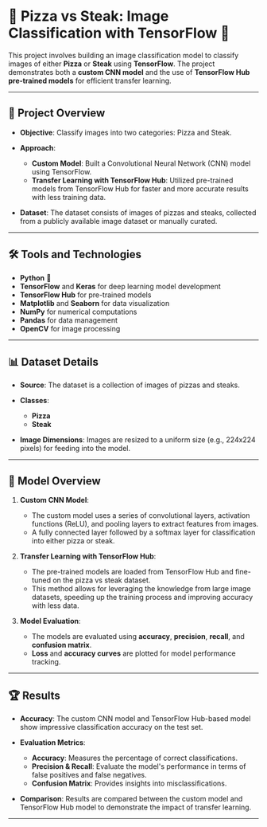 # 🍕 Pizza vs Steak: Image Classification with TensorFlow 🍖

This project involves building an image classification model to classify images of either **Pizza** or **Steak** using **TensorFlow**. The project demonstrates both a **custom CNN model** and the use of **TensorFlow Hub pre-trained models** for efficient transfer learning.

---

## 🚀 Project Overview  
- **Objective**: Classify images into two categories: Pizza and Steak.
- **Approach**:
  - **Custom Model**: Built a Convolutional Neural Network (CNN) model using TensorFlow.
  - **Transfer Learning with TensorFlow Hub**: Utilized pre-trained models from TensorFlow Hub for faster and more accurate results with less training data.
  
- **Dataset**: The dataset consists of images of pizzas and steaks, collected from a publicly available image dataset or manually curated.

---

## 🛠️ Tools and Technologies  
- **Python** 🐍  
- **TensorFlow** and **Keras** for deep learning model development  
- **TensorFlow Hub** for pre-trained models  
- **Matplotlib** and **Seaborn** for data visualization  
- **NumPy** for numerical computations  
- **Pandas** for data management  
- **OpenCV** for image processing  

---

## 📊 Dataset Details  
- **Source**: The dataset is a collection of images of pizzas and steaks.
- **Classes**:  
  - **Pizza**  
  - **Steak**

- **Image Dimensions**: Images are resized to a uniform size (e.g., 224x224 pixels) for feeding into the model.
  
---

## 🧠 Model Overview  
1. **Custom CNN Model**:  
   - The custom model uses a series of convolutional layers, activation functions (ReLU), and pooling layers to extract features from images.
   - A fully connected layer followed by a softmax layer for classification into either pizza or steak.

2. **Transfer Learning with TensorFlow Hub**:  
   - The pre-trained models are loaded from TensorFlow Hub and fine-tuned on the pizza vs steak dataset.
   - This method allows for leveraging the knowledge from large image datasets, speeding up the training process and improving accuracy with less data.

3. **Model Evaluation**:  
   - The models are evaluated using **accuracy**, **precision**, **recall**, and **confusion matrix**.
   - **Loss** and **accuracy curves** are plotted for model performance tracking.

---

## 🏆 Results  
- **Accuracy**: The custom CNN model and TensorFlow Hub-based model show impressive classification accuracy on the test set.
- **Evaluation Metrics**:  
  - **Accuracy**: Measures the percentage of correct classifications.  
  - **Precision & Recall**: Evaluate the model's performance in terms of false positives and false negatives.  
  - **Confusion Matrix**: Provides insights into misclassifications.

- **Comparison**: Results are compared between the custom model and TensorFlow Hub model to demonstrate the impact of transfer learning.

---
